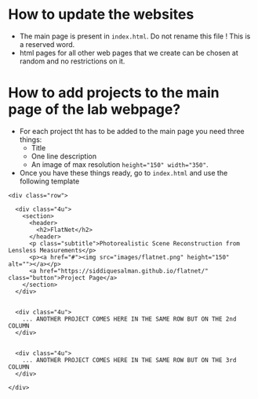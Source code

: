 # How to update the websites

- The main page is present in `index.html`. Do not rename this file ! This is a reserved word.
- html pages for all other web pages that we create can be chosen at random and no restrictions on it.

# How to add projects to the main page of the lab webpage?
- For each project tht has to be added to the main page you need three things:
  - Title
  - One line description
  - An image of max resolution `height="150" width="350"`.
- Once you have these things ready, go to `index.html` and use the following template

```
<div class="row">
  
  <div class="4u">
    <section>
      <header>
        <h2>FlatNet</h2>
      </header>
      <p class="subtitle">Photorealistic Scene Reconstruction from Lensless Measurements</p>
      <p><a href="#"><img src="images/flatnet.png" height="150"  alt=""></a></p>
      <a href="https://siddiquesalman.github.io/flatnet/" class="button">Project Page</a>
    </section>
  </div>


  <div class="4u">
    ... ANOTHER PROJECT COMES HERE IN THE SAME ROW BUT ON THE 2nd COLUMN
  </div>


  <div class="4u">
    ... ANOTHER PROJECT COMES HERE IN THE SAME ROW BUT ON THE 3rd COLUMN
  </div>
					
</div>
```
